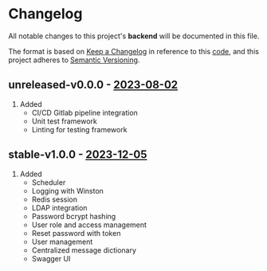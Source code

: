 # Changelog

All notable changes to this project's **backend** will be documented in this file.

The format is based on [Keep a Changelog](https://keepachangelog.com/en/1.1.0/) in reference to this [code](https://raw.githubusercontent.com/olivierlacan/keep-a-changelog/main/CHANGELOG.md),
and this project adheres to [Semantic Versioning](https://semver.org/spec/v2.0.0.html).

## unreleased-v0.0.0 - [2023-08-02](https://gitlab.sains.com.my/dss/data-science/sd-unit/project-template/express-js/-/commit/de964a68227a290ed2b0b7aea598b6149cb42a29)

1. Added
    - CI/CD Gitlab pipeline integration
    - Unit test framework
    - Linting for testing framework

## stable-v1.0.0 - [2023-12-05](https://gitlab.sains.com.my/dss/data-science/sd-unit/project-template/express-js/-/commit/40a4390abeaf8c059d2ce2a074ba21c03accc5aa)
1. Added
    - Scheduler
    - Logging with Winston
    - Redis session
    - LDAP integration
    - Password bcrypt hashing
    - User role and access management
    - Reset password with token
    - User management
    - Centralized message dictionary
    - Swagger UI

